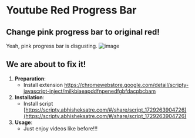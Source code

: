 # Youtube Red Progress Bar

## Change pink progress bar to original red!

Yeah, pink progress bar is disgusting. 
![image](https://github.com/user-attachments/assets/4ad9dc9a-2709-4747-b272-1e8963b55d54)

## We are about to fix it!

1. **Preparation**: 
    - Install extension https://chromewebstore.google.com/detail/scripty-javascript-inject/milkbiaeapddfnpenedfgbfdacpbcbam 
2. **Installation**:
    - Install script [https://scripty.abhisheksatre.com/#/share/script_1729263904726](https://scripty.abhisheksatre.com/#/share/script_1729263904726)
3. **Usage**:
    - Just enjoy videos like before!!!
